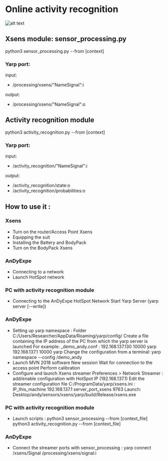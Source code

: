 # Online activity recognition


![alt text](https://github.com/inria-larsen/activity-recognition-prediction-wearable/blob/master/Classifiers/HMM/doc/img/diagram_online.png "Architecture online")

## Xsens module: sensor_processing.py

python3 sensor_processing.py --from [context]

### Yarp port:

input: 
* /processing/xsens/"NameSignal":i

output:
* /processing/xsens/"NameSignal":o

## Activity recognition module

python3 activity_recognition.py --from [context]

### Yarp port:

input: 
* /activity_recognition/"NameSignal":i

output:
* /activity_recognition/state:o
* /activity_recognition/probabilities:o


## How to use it :

### Xsens

* Turn on the router/Access Point Xsens
* Equipping the suit
* Installing the Battery and BodyPack
* Turn on the BodyPack Xsens

### AnDyExpe

* Connecting to a network
* Launch HotSpot network

### PC with activity recognition module

* Connecting to the AnDyExpe HotSpot Network
Start Yarp Server (yarp server [--write])

### AnDyExpe

* Setting up yarp namespace : 
    Folder C:/Users/Researcher/AppData/Roaming/yarp/config/
    Create a file containing the IP address of the PC from which the yarp server is launched 
    For example: _demo_andy.conf :
      192.168.137.130 10000 yarp
      192.168.137.1 10000 yarp
    Change the configuration from a terminal: yarp namespace --config /demo_andy
* Launch MVN 2018 software
    New session
    Wait for connection to the access point
    Perform calibration
* Configure and launch Xsens streamer
    Preferences > Network Streamer : 
    add/enable configuration with HotSpot IP (192.168.137.1)
    Edit the streamer configuration file C:/ProgramData/yarp/xsens.ini :
      IP_this_machine 192.168.137.1
      server_port_xsens 9763
    Launch: Desktop/andy/sensors/xsens/yarp/build/Release/xsens.exe

### PC with activity recognition module

* Launch scripts :
    python3 sensor_processing --from [context_file]
    python3 activity_recognition.py --from [context_file]

### AnDyExpe
* Connect the streamer ports with sensor_processing :
    yarp connect /xsens/Signal /processing/xsens/signal:i
